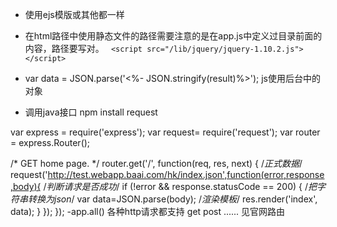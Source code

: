 - 使用ejs模版或其他都一样
- 在html路径中使用静态文件的路径需要注意的是在app.js中定义过目录前面的内容，路径要写对。
       ` <script src="/lib/jquery/jquery-1.10.2.js"></script>`
- var data = JSON.parse('<%- JSON.stringify(result)%>'); js使用后台中的对象

- 调用java接口 npm install request

var express = require('express');
var request= require('request');
var router = express.Router();

/* GET home page. */
router.get('/', function(req, res, next) {
	/*正式数据*/
  request('http://test.webapp.baai.com/hk/index.json',function(error,response,body){
    /*判断请求是否成功*/
    if (!error && response.statusCode == 200) {
      /*把字符串转换为json*/
      var data=JSON.parse(body);
      /*渲染模板*/
      res.render('index', data);
    }
  });
});
-app.all() 各种http请求都支持 get post ......  见官网路由